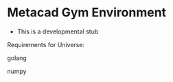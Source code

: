 # Metacad Gym Environment
* This is a developmental stub



Requirements for Universe:

golang

numpy
